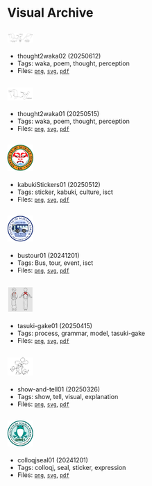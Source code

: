 # Visual Archive

## <img src="images/thought2waka02.png" width="60">
- thought2waka02 (20250612)
- Tags: waka, poem, thought, perception
- Files: [`png`](images/thought2waka02.png), [`svg`](images/thought2waka02.svg), [`pdf`](images/thought2waka02.pdf)

## <img src="images/thought2waka01.png" width="60">
- thought2waka01 (20250515)
- Tags: waka, poem, thought, perception
- Files: [`png`](images/thought2waka01.png), [`svg`](images/thought2waka01.svg), [`pdf`](images/thought2waka01.pdf)

## <img src="images/kabukiStickers01.png" width="60">
- kabukiStickers01 (20250512)
- Tags: sticker, kabuki, culture, isct
- Files: [`png`](images/kabukiStickers01.png), [`svg`](images/kabukiStickers01.svg), [`pdf`](images/kabukiStickers01.pdf)

## <img src="images/bustour01.png" width="60">
- bustour01 (20241201)
- Tags: Bus, tour, event, isct
- Files: [`png`](images/bustour01.png), [`svg`](images/bustour01.svg), [`pdf`](images/bustour01.pdf)

## <img src="images/tasuki-gake01.png" width="60">
- tasuki-gake01 (20250415)
- Tags: process, grammar, model, tasuki-gake
- Files: [`png`](images/tasuki-gake01.png), [`svg`](images/tasuki-gake01.svg), [`pdf`](images/tasuki-gake01.pdf)

## <img src="images/show-and-tell01.png" width="60">
- show-and-tell01 (20250326)
- Tags: show, tell, visual, explanation
- Files: [`png`](images/show-and-tell01.png), [`svg`](images/show-and-tell01.svg), [`pdf`](images/show-and-tell01.pdf)

## <img src="images/colloqjseal01.png" width="60">
- colloqjseal01 (20241201)
- Tags: colloqj, seal, sticker, expression
- Files: [`png`](images/colloqjseal01.png), [`svg`](images/colloqjseal01.svg), [`pdf`](images/colloqjseal01.pdf)

